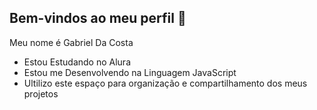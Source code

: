 ## **Bem-vindos ao meu perfil** 🙂

Meu nome é Gabriel Da Costa

- Estou Estudando no Alura
- Estou me Desenvolvendo na Linguagem JavaScript
- Ultilizo este espaço para organização e compartilhamento dos meus projetos
